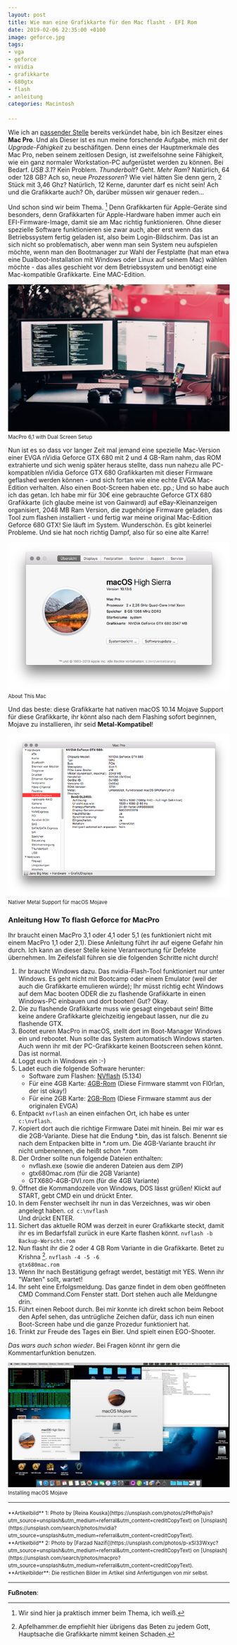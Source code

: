 ```yaml
---
layout: post
title: Wie man eine Grafikkarte für den Mac flasht - EFI Rom
date: 2019-02-06 22:35:00 +0100
image: geforce.jpg
tags:
- vga
- geforce
- nVidia
- grafikkarte
- 680gtx
- flash
- anleitung
categories: Macintosh

---
```

Wie ich an [passender Stelle](/2019/02/03/Mac-Pro/) bereits verkündet habe, bin ich Besitzer eines **Mac Pro**. Und als Dieser ist es nun meine forschende Aufgabe, mich mit der *Upgrade-Fähigkeit* zu beschäfitgen. Denn eines der Hauptmerkmale des Mac Pro, neben seinem zeitlosen Design, ist zweifelsohne seine Fähigkeit, wie ein ganz normaler Workstation-PC aufgerüstet werden zu können. Bei Bedarf. *USB 3.1*? Kein Problem. *Thunderbolt*? Geht. *Mehr Ram*? Natürlich, 64 oder 128 GB? Ach so, neue *Prozessoren*? Wie viel hätten Sie denn gern, 2 Stück mit 3,46 Ghz? Natürlich, 12 Kerne, darunter darf es nicht sein! Ach und die Grafikkarte auch? Oh, darüber müssen wir genauer reden…

Und schon sind wir beim Thema. [^1] Denn Grafikkarten für Apple-Geräte sind besonders, denn Grafikkarten für Apple-Hardware haben immer auch ein EFI-Firmware-Image, damit sie am Mac richtig funktionieren. Ohne dieser spezielle Software funktionieren sie zwar auch, aber erst wenn das Betriebssystem fertig geladen ist, also beim Login-Bildschirm. Das ist an sich nicht so problematisch, aber wenn man sein System neu aufspielen möchte, wenn man den Bootmanager zur Wahl der Festplatte (hat man etwa eine Dualboot-Installation mit Windows oder Linux auf seinem Mac) wählen möchte - das alles geschieht vor dem Betriebssystem und benötigt eine Mac-kompatible Grafikkarte. Eine MAC-Edition.

![MacPro 6,1 with Dual Screen Setup](/assets/2019/02/desktop.jpg)<small>MacPro 6,1 with Dual Screen Setup</small>

Nun ist es so dass vor langer Zeit mal jemand eine spezielle Mac-Version einer EVGA nVidia Geforce GTX 680 mit 2 und 4 GB-Ram nahm, das ROM extrahierte und sich wenig später heraus stellte, dass nun nahezu alle PC-kompatiblen nVidia Geforce GTX 680 Grafikkarten mit dieser Firmware geflashed werden können - und sich fortan wie eine echte EVGA Mac-Edition verhalten. Also einen Boot-Screen haben etc. pp.; Und so habe auch ich das getan. Ich habe mir für 30€ eine gebrauchte Geforce GTX 680 Grafikkarte (ich glaube meine ist von Gainward) auf eBay-Kleinanzeigen organisiert, 2048 MB Ram Version, die zugehörige Firmware geladen, das Tool zum flashen installiert - und fertig war meine original Mac-Edition Geforce 680 GTX! Sie läuft im System. Wunderschön. Es gibt keinerlei Probleme. Und sie hat noch richtig Dampf, also für so eine alte Karre!

![About This Mac](/assets/2019/02/geforce680gtx.png)<small>About This Mac</small>

Und das beste: diese Grafikkarte hat nativen macOS 10.14 Mojave Support für diese Grafikkarte, ihr könnt also nach dem Flashing sofort beginnen, Mojave zu installieren, ihr seid **Metal-Kompatibel**!

![Nativer Metal Support für macOS Mojave](/assets/2019/02/heavymetal.png)<small>Nativer Metal Support für macOS Mojave</small>

### Anleitung How To flash Geforce for MacPro

Ihr braucht einen MacPro 3,1 oder 4,1 oder 5,1 (es funktioniert nicht mit einem MacPro 1,1 oder 2,1). Diese Anleitung führt ihr auf eigene Gefahr hin durch. Ich kann an dieser Stelle keine Verantwortung für Defekte übernehmen. Im Zeifelsfall führen sie die folgenden Schritte nicht durch!

1. Ihr braucht Windows dazu. Das nvidia-Flash-Tool funktioniert nur unter Windows. Es geht nicht mit Bootcamp oder einem Emulator (weil der auch die Grafikkarte emulieren würde); Ihr müsst richtig echt Windows auf dem Mac booten ODER die zu flashende Grafikkarte in einen Windows-PC einbauen und dort booten! Gut? Okay.
2. Die zu flashende Grafikkarte muss wie gesagt eingebaut sein! Bitte keine andere Grafikkarte gleichzeitig iengebaut lassen, nur die zu flashende GTX.
3. Bootet euren MacPro in macOS, stellt dort im Boot-Manager Windows ein und rebootet. Nun sollte das System automatisch Windows starten. Auch wenn ihr mit der PC-Grafikkarte keinen Bootscreen sehen könnt. Das ist normal. 
4. Loggt euch in Windows ein :-)
5. Ladet euch die folgende Software herunter:
	- Software zum Flashen: [NVflash](/assets/files/nvflash_windows_5.134.0.1.zip) (5.134)<br />
	- Für eine 4GB Karte: [4GB-Rom](/assets/files/4gb-680gtx.zip) (Diese Firmware stammt von Fl0r!an, der ist okay!)<br />
	- Für eine 2GB Karte: [2GB-Rom](/assets/files/2gb-680gtx.zip) (Diese Firmware stammt aus der originalen EVGA)<br />
6. Entpackt <code>nvflash</code> an einen einfachen Ort, ich habe es unter<br /> <code>c:\nvflash</code>.
7. Kopiert dort auch die richtige Firmware Datei mit hinein. Bei mir war es die 2GB-Variante. Diese hat die Endung *.bin, das ist falsch. Benennt sie nach dem Entpacken bitte in *.rom um. Die 4GB-Variante braucht ihr nicht umbenennen, die heißt schon *.rom
8. Der Ordner sollte nun folgende Dateien enthalten:
	- nvflash.exe (sowie die anderen Dateien aus dem ZIP)<br />
	- gtx680mac.rom (für die 2GB Variante)<br />
	- GTX680-4GB-DVI.rom (für die 4GB Variante)
9. Öffnet die Kommandozeile von Windows, DOS lässt grüßen! Klickt auf START, gebt CMD ein und drückt Enter.
10. In dem Fenster wechselt ihr nun in das Verzeichnes, was wir oben angelegt haben.
	<code>cd c:\nvflash</code><br />
	Und drückt ENTER.
11. Sichert das aktuelle ROM was derzeit in eurer Grafikkarte steckt, damit ihr es im Bedarfsfall zurück in eure Karte flashen könnt.
	<code>nvflash -b Backup-Worscht.rom</code>
12. Nun flasht ihr die 2 oder 4 GB Rom Variante in die Grafikkarte. Betet zu Krishna [^2].
	<code>nvflash -4 -5 -6 gtx680mac.rom</code>
13. Wenn Ihr nach Bestätigung gefragt werdet, bestätigt mit YES. Wenn ihr "Warten" sollt, wartet!
14. Ihr seht eine Erfolgsmeldung. Das ganze findet in dem oben geöffneten CMD Command.Com Fenster statt. Dort stehen auch alle Meldungne drin.
15. Führt einen Reboot durch. Bei mir konnte ich direkt schon beim Reboot den Apfel sehen, das untrügliche Zeichen dafür, dass ich nun einen Boot-Screen habe und die ganze Prozedur funktioniert hat. 
16. Trinkt zur Freude des Tages ein Bier. Und spielt einen EGO-Shooter.

*Das wars auch schon wieder*. Bei Fragen könnt ihr gern die Kommentarfunktion benutzen. 

![Installing macOS Mojave](/assets/2019/02/mojave.jpg)<small>Installing macOS Mojave</small>

---

<small>
**Artikelbild** 1: Photo by [Reina Kouska](https://unsplash.com/photos/zPHftoPajis?utm_source=unsplash&utm_medium=referral&utm_content=creditCopyText) on [Unsplash](https://unsplash.com/search/photos/nvidia?utm_source=unsplash&utm_medium=referral&utm_content=creditCopyText).<br />
**Artikelbild** 2: Photo by [Farzad Nazifi](https://unsplash.com/photos/p-xSl33Wxyc?utm_source=unsplash&utm_medium=referral&utm_content=creditCopyText) on [Unsplash](https://unsplash.com/search/photos/macpro?utm_source=unsplash&utm_medium=referral&utm_content=creditCopyText).<br />
**Artikelbilder**: Die restlichen Bilder im Artikel sind Anfertigungen von mir selbst.
</small>

---

**Fußnoten**:

[^1]: Wir sind hier ja praktisch immer beim Thema, ich weiß.
[^2]: Apfelhammer.de empfiehlt hier übrigens das Beten zu jedem Gott, Hauptsache die Grafikkarte nimmt keinen Schaden.